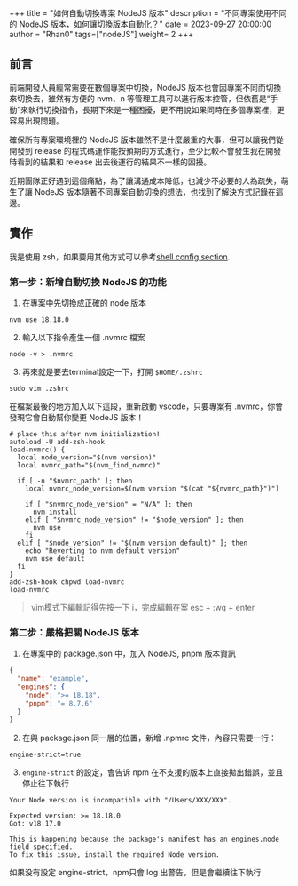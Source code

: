 +++
title = "如何自動切換專案 NodeJS 版本"
description = "不同專案使用不同的 NodeJS 版本，如何讓切換版本自動化？"
date = 2023-09-27 20:00:00
author = "Rhan0"
tags=["nodeJS"]
weight= 2
+++

## 前言

前端開發人員經常需要在數個專案中切換，NodeJS 版本也會因專案不同而切換來切換去，雖然有方便的 nvm、n 等管理工具可以進行版本控管，但依舊是“手動”來執行切換指令，長期下來是一種困擾，更不用說如果同時在多個專案裡，更容易出現問題。

確保所有專案環境裡的 NodeJS 版本雖然不是什麼嚴重的大事，但可以讓我們從開發到 release 的程式碼運作能按預期的方式進行，至少比較不會發生我在開發時看到的結果和 release 出去後運行的結果不一樣的困擾。

近期團隊正好遇到這個痛點，為了讓溝通成本降低，也減少不必要的人為疏失，萌生了讓 NodeJS 版本隨著不同專案自動切換的想法，也找到了解決方式記錄在這邊。

## 實作
我是使用 zsh，如果要用其他方式可以參考[shell config section](https://github.com/nvm-sh/nvm#deeper-shell-integration).

### 第一步：新增自動切換 NodeJS 的功能
1. 在專案中先切換成正確的 node 版本

```
nvm use 18.18.0
```

2. 輸入以下指令產生一個 .nvmrc 檔案

```
node -v > .nvmrc
```

3. 再來就是要去terminal設定一下，打開 `$HOME/.zshrc` 

```
sudo vim .zshrc
```

在檔案最後的地方加入以下這段，重新啟動 vscode，只要專案有 .nvmrc，你會發現它會自動幫你變更 NodeJS 版本！

```
# place this after nvm initialization!
autoload -U add-zsh-hook
load-nvmrc() {
  local node_version="$(nvm version)"
  local nvmrc_path="$(nvm_find_nvmrc)"

  if [ -n "$nvmrc_path" ]; then
    local nvmrc_node_version=$(nvm version "$(cat "${nvmrc_path}")")

    if [ "$nvmrc_node_version" = "N/A" ]; then
      nvm install
    elif [ "$nvmrc_node_version" != "$node_version" ]; then
      nvm use
    fi
  elif [ "$node_version" != "$(nvm version default)" ]; then
    echo "Reverting to nvm default version"
    nvm use default
  fi
}
add-zsh-hook chpwd load-nvmrc
load-nvmrc
```
> vim模式下編輯記得先按一下 i，完成編輯在案 esc + :wq + enter


### 第二步：嚴格把關 NodeJS 版本
1. 在專案中的 package.json 中，加入 NodeJS, pnpm 版本資訊

```json
{
  "name": "example",
  "engines": {
    "node": ">= 18.18",
    "pnpm": "= 8.7.6"
  }
}
```

2. 在與 package.json 同一層的位置，新增 .npmrc 文件，內容只需要一行：

```
engine-strict=true
```

3. `engine-strict` 的設定，會告诉 npm 在不支援的版本上直接拋出錯誤，並且停止往下執行

```
Your Node version is incompatible with "/Users/XXX/XXX".

Expected version: >= 18.18.0
Got: v18.17.0

This is happening because the package's manifest has an engines.node field specified.
To fix this issue, install the required Node version.
```

如果没有設定 engine-strict，npm只會 log 出警告，但是會繼續往下執行